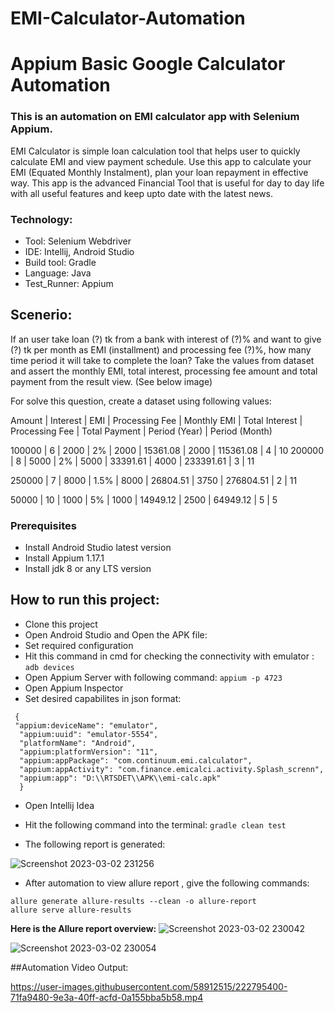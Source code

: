 # EMI-Calculator-Automation

# Appium Basic Google Calculator Automation
### This is an automation on EMI calculator app with Selenium Appium. 
EMI Calculator is simple loan calculation tool that helps user to quickly calculate EMI and view payment schedule. Use this app to calculate your EMI (Equated Monthly Instalment), plan your loan repayment in effective way. This app is the advanced Financial Tool that is useful for day to day life with all useful features and keep upto date with the latest news.

### Technology: </br>
- Tool: Selenium Webdriver
- IDE: Intellij, Android Studio
- Build tool: Gradle
- Language: Java
- Test_Runner: Appium


## Scenerio:
If an user take loan (?) tk from a bank with interest of (?)% and  want to give (?) tk per month as EMI (installment) and processing fee (?)%, how many time period it will take to complete the loan? Take the values from dataset and assert the monthly EMI, total interest, processing fee amount and total payment from the result view. (See below image)

For solve this question, create a dataset using following values:

Amount | Interest | EMI | Processing Fee | Monthly EMI | Total Interest | Processing Fee | Total Payment | Period (Year) | Period (Month)

100000 | 6 | 2000 | 2% | 2000 | 15361.08 | 2000 | 115361.08 | 4 | 10
200000 | 8 | 5000 | 2% | 5000 | 33391.61 | 4000 | 233391.61 | 3 | 11

250000 | 7 | 8000 | 1.5% | 8000 | 26804.51 | 3750 | 276804.51 | 2 | 11

50000 | 10 | 1000 | 5% | 1000 | 14949.12 | 2500 | 64949.12 | 5 | 5

### Prerequisites</br>
- Install Android Studio latest version
- Install Appium 1.17.1
- Install jdk 8 or any LTS version

## How to run this project:

- Clone this project
- Open Android Studio and Open the APK file:
- Set required configuration 
- Hit this command in cmd for checking the connectivity with emulator : ``adb devices``
- Open Appium Server with following command: ```appium -p 4723```
- Open Appium Inspector
- Set desired capabilites in json format:
``` 
 {
 "appium:deviceName": "emulator",
  "appium:uuid": "emulator-5554",
  "platformName": "Android",
  "appium:platformVersion": "11",
  "appium:appPackage": "com.continuum.emi.calculator",
  "appium:appActivity": "com.finance.emicalci.activity.Splash_screnn",
  "appium:app": "D:\\RTSDET\\APK\\emi-calc.apk"
  }
```
- Open Intellij Idea
- Hit the following command into the terminal: ```gradle clean test```

- The following report is generated:

![Screenshot 2023-03-02 231256](https://user-images.githubusercontent.com/58912515/222506152-ad2d3195-c657-44cb-aba7-c98536586d80.png)


- After automation to view allure report , give the following commands:
 ```
allure generate allure-results --clean -o allure-report
allure serve allure-results
 ```
**Here is the Allure report overview:**
![Screenshot 2023-03-02 230042](https://user-images.githubusercontent.com/58912515/222506112-51dee7cc-649c-4f7a-a03d-cbbf8da11b60.png)

![Screenshot 2023-03-02 230054](https://user-images.githubusercontent.com/58912515/222506128-8ed7297a-52c4-42fb-85d2-0c7097b101ed.png)

##Automation Video Output:

https://user-images.githubusercontent.com/58912515/222795400-71fa9480-9e3a-40ff-acfd-0a155bba5b58.mp4














